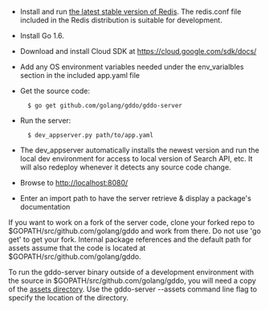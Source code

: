 - Install and run [the latest stable version of Redis](http://redis.io/download). The redis.conf file included in the Redis distribution is suitable for development.
- Install Go 1.6.
- Download and install Cloud SDK at https://cloud.google.com/sdk/docs/
- Add any OS environment variables needed under the env_varialbles section in the included app.yaml file
- Get the source code:

        $ go get github.com/golang/gddo/gddo-server
- Run the server:

        $ dev_appserver.py path/to/app.yaml
- The dev_appserver automatically installs the newest version and run the local dev environment for access to local version of Search API, etc. It will also redeploy whenever it detects any source code change.

- Browse to [http://localhost:8080/](http://localhost:8080/)
- Enter an import path to have the server retrieve & display a package's documentation

If you want to work on a fork of the server code, clone your forked repo to $GOPATH/src/github.com/golang/gddo and work from there. Do not use 'go get' to get your fork. Internal package references and the default path for assets assume that the code is located at $GOPATH/src/github.com/golang/gddo.

To run the gddo-server binary outside of a development environment with the source in $GOPATH/src/github.com/golang/gddo, you will need a copy of the [assets directory](https://github.com/golang/gddo/tree/master/gddo-server/assets). Use the gddo-server --assets command line flag to specify the location of the directory.